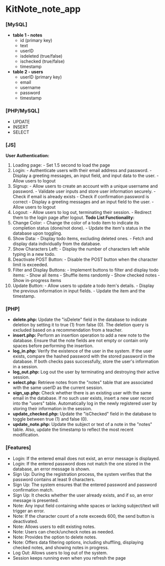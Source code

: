 # KitNote_note_app

### [MySQL]
- **table 1 - notes**
    - id (primary key)
    - text
    - userID
    - isdeleted (true/false)
    - ischecked (true/false)
    - timestamp
- **table 2 - users**
    - userID (primary key)
    - email
    - username
    - password
    - timestamp

### [PHP/MySQL]
- UPDATE
- INSERT
- SELECT
	
### [JS]
**User Authentication:**
1. Loading page: - Set 1.5 second to load the page
2. Login: - Authenticate users with their email address and password. - Display a greeting messages, an input field, and input data to the user. - Allow users to logout
3. Signup: - Allow users to create an account with a unique username and password. - Validate user inputs and store user information securely. - Check if email is already exists - Check if confirmation password is correct - Display a greeting messages and an input field to the user. - Allow users to logout
4. Logout: - Allow users to log out, terminating their session. - Redirect them to the login page after logout.
**Todo List Functionality:**
1. Change Color: - Change the color of a todo item to indicate its completion status (done/not done). - Update the item's status in the database upon toggling.
2. Show Data: - Display todo items, excluding deleted ones. - Fetch and display data individually from the database.
3. Show Characters Left: - Display the number of characters left while typing in a new todo.
4. Deactivate POST Button: - Disable the POST button when the character limit is exceeded.
5. Filter and Display Buttons: - Implement buttons to filter and display todo items: - Show all items - Shuffle items randomly - Show checked notes - Show in-progress items
6. Update Button: - Allow users to update a todo item's details. - Display the previous information in input fields. - Update the item and the timestamp.

### [PHP]
- **delete.php:** Update the "isDelete" field in the database to indicate deletion by setting it to true (1) from false (0). The deletion query is excluded based on a recommendation from a teacher.
- **insert.php:** Perform an insertion operation to add a new note to the database. Ensure that the note fields are not empty or contain only spaces before performing the insertion.
- **log_in.php:** Verify the existence of the user in the system. If the user exists, compare the hashed password with the stored password in the database. If both checks pass successfully, store the user's information in a session.
- **log_out.php:** Log out the user by terminating and destroying their active session.
- **select.php:** Retrieve notes from the "notes" table that are associated with the same userID as the current session.
- **sign_up.php:** Check whether there is an existing user with the same email in the database. If no such user exists, insert a new user record into the "users" table. Automatically log in the newly registered user by storing their information in the session.
- **update_checked.php:** Update the "isChecked" field in the database to toggle between true (1) and false (0).
- **update_note.php:** Update the subject or text of a note in the "notes" table. Also, update the timestamp to reflect the most recent modification.

### [Features]
- Login: If the entered email does not exist, an error message is displayed.
- Login: If the entered password does not match the one stored in the database, an error message is shown.
- Sign Up: During the registration process, the system verifies that the password contains at least 9 characters.
- Sign Up: The system ensures that the entered password and password confirmation match.
- Sign Up: It checks whether the user already exists, and if so, an error message is presented.
- Note: Any input field containing white spaces or lacking subject/text will trigger an error.
- Note: If the character count of a note exceeds 600, the send button is deactivated.
- Note: Allows users to edit existing notes.
- Note: Users can check/uncheck notes as needed.
- Note: Provides the option to delete notes.
- Note: Offers data filtering options, including shuffling, displaying checked notes, and showing notes in progress.
- Log Out: Allows users to log out of the system.
- Session keeps running even when you refresh the page

